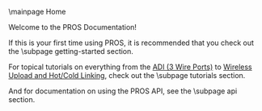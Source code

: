 \mainpage Home

Welcome to the PROS Documentation!

If this is your first time using PROS, it is recommended that you check out the \subpage getting-started section.

For topical tutorials on everything from the [ADI (3 Wire Ports)](docs/tutorials/topical/adi.md) to [Wireless Upload and Hot/Cold Linking](docs/tutorials/topical/wireless-upload.md), check out the \subpage tutorials section.

And for documentation on using the PROS API, see the \subpage api section.
